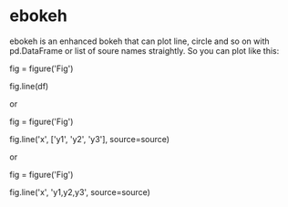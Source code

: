 # ebokeh
ebokeh is an enhanced bokeh that can plot line, circle and so on with pd.DataFrame or list of soure names straightly. So you can plot like this:

fig = figure('Fig')

fig.line(df)

or 

fig = figure('Fig')

fig.line('x', ['y1', 'y2', 'y3'], source=source)

or

fig = figure('Fig')

fig.line('x', 'y1,y2,y3', source=source)
